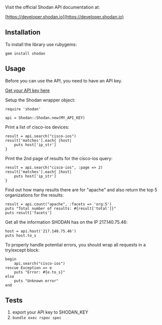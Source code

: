 Visit the official Shodan API documentation at:

[https://developer.shodan.io](https://developer.shodan.io)

## Installation

To install the library use rubygems:

	gem install shodan

## Usage

Before you can use the API, you need to have an API key.

[Get your API key here](http://www.shodanhq.com/api_doc)

Setup the Shodan wrapper object:

	require 'shodan'
	
	api = Shodan::Shodan.new(MY_API_KEY)

Print a list of cisco-ios devices:

	result = api.search("cisco-ios")
	result['matches'].each{ |host|
		puts host['ip_str']
	}

Print the 2nd page of results for the cisco-ios query:

	result = api.search("cisco-ios", :page => 2)
	result['matches'].each{ |host|
		puts host['ip_str']
	}

Find out how many results there are for "apache" and also return the top 5 organizations for the results:

	result = api.count("apache", :facets => 'org:5')
	puts "Total number of results: #{result['total']}"
	puts result['facets']

Get all the information SHODAN has on the IP 217.140.75.46:

	host = api.host('217.140.75.46')
	puts host.to_s

To properly handle potential errors, you should wrap all requests in a try/except block:

	begin
		api.search("cisco-ios")
	rescue Exception => e
		puts "Error: #{e.to_s}"
	else
		puts "Unknown error"
	end

## Tests

1.  export your API key to SHODAN_KEY
2.  `bundle exec rspec spec`

